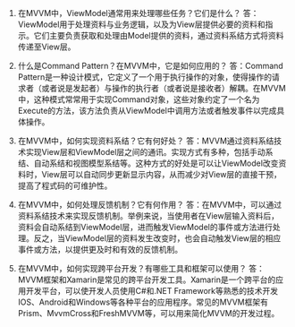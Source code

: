 

1. 在MVVM中，ViewModel通常用来处理哪些任务？它们是什么？
答：ViewModel用于处理资料与业务逻辑，以及为View层提供必要的资料和指示。它们主要负责获取和处理由Model提供的资料，通过资料系结方式将资料传递至View层。

2. 什么是Command Pattern？在MVVM中，它是如何应用的？
答：Command Pattern是一种设计模式，它定义了一个用于执行操作的对象，使得操作的请求者（或者说是发起者）与操作的执行者（或者说是接收者）解耦。在MVVM中，这种模式常常用于实现Command对象，这些对象约定了一个名为Execute的方法，该方法负责从ViewModel中调用方法或者触发事件以完成具体操作。

3. 在MVVM中，如何实现资料系结？它有何好处？
答：MVVM通过资料系结技术实现View层和ViewModel层之间的通讯。实现方式有多种，包括手动系结、自动系结和视图模型系结等。这种方式的好处是可以让ViewModel改变资料时，View层可以自动同步更新显示内容，从而减少对View层的直接干预，提高了程式码的可维护性。

4. 在MVVM中，如何处理反馈机制？它有何作用？
答：在MVVM中，可以通过资料系结技术来实现反馈机制。举例来说，当使用者在View层输入资料后，资料会自动系结到ViewModel层，进而触发ViewModel的事件或方法进行处理。反之，当ViewModel层的资料发生改变时，也会自动触发View层的相应事件或方法，以提供更及时和有效的反馈机制。

5. 在MVVM中，如何实现跨平台开发？有哪些工具和框架可以使用？
答：MVVM框架和Xamarin是常见的跨平台开发工具。Xamarin是一个跨平台的应用开发平台，可以使开发人员使用C#和.NET Framework等熟悉的技术开发IOS、Android和Windows等各种平台的应用程序。常见的MVVM框架有Prism、MvvmCross和FreshMVVM等，可以用来简化MVVM的开发过程。